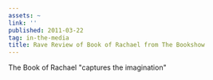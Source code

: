 ```yaml
---
assets: ~
link: ''
published: 2011-03-22
tag: in-the-media
title: Rave Review of Book of Rachael from The Bookshow
---
```

The Book of Rachael "captures the imagination"
